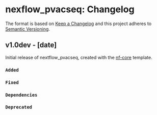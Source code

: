 # nexflow_pvacseq: Changelog

The format is based on [Keep a Changelog](https://keepachangelog.com/en/1.0.0/)
and this project adheres to [Semantic Versioning](https://semver.org/spec/v2.0.0.html).

## v1.0dev - [date]

Initial release of nextflow_pvacseq, created with the [nf-core](https://nf-co.re/) template.

### `Added`

### `Fixed`

### `Dependencies`

### `Deprecated`
